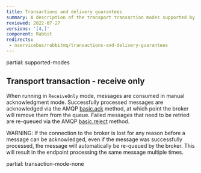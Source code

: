 ```yaml
---
title: Transactions and delivery guarantees
summary: A description of the transport transaction modes supported by RabbitMQ
reviewed: 2022-07-27
versions: '[4,]'
component: Rabbit
redirects:
 - nservicebus/rabbitmq/transactions-and-delivery-guarantees
---
```


partial: supported-modes


## Transport transaction - receive only

When running in `ReceiveOnly` mode, messages are consumed in manual acknowledgment mode. Successfully processed messages are acknowledged via the AMQP [basic.ack](https://www.rabbitmq.com/amqp-0-9-1-quickref.html#basic.ack) method, at which point the broker will remove them from the queue. Failed messages that need to be retried are re-queued via the AMQP [basic.reject](https://www.rabbitmq.com/amqp-0-9-1-quickref.html#basic.reject) method.

WARNING: If the connection to the broker is lost for any reason before a message can be acknowledged, even if the message was successfully processed, the message will automatically be re-queued by the broker. This will result in the endpoint processing the same message multiple times.


partial: transaction-mode-none